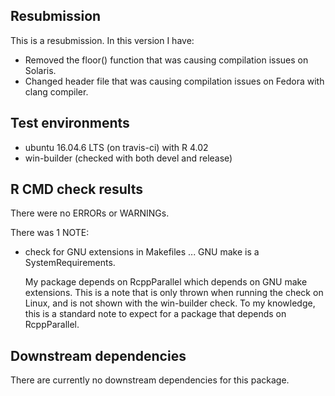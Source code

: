 ## Resubmission
This is a resubmission. In this version I have:

* Removed the floor() function that was causing compilation issues on Solaris.
* Changed header file that was causing compilation issues on Fedora with clang compiler.

## Test environments
* ubuntu 16.04.6 LTS (on travis-ci) with R 4.02
* win-builder (checked with both devel and release)

## R CMD check results
There were no ERRORs or WARNINGs.

There was 1 NOTE:

* check for GNU extensions in Makefiles ... 
  GNU make is a SystemRequirements.

  My package depends on RcppParallel which depends on GNU make extensions.
  This is a note that is only thrown when running the check on Linux, and is
  not shown with the win-builder check. To my knowledge, this is a standard
  note to expect for a package that depends on RcppParallel.

## Downstream dependencies
There are currently no downstream dependencies for this package.
